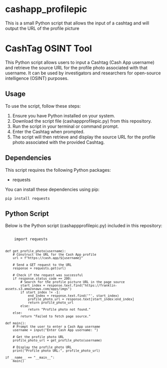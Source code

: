# cashapp_profilepic
This is a small Python script that allows the input of a cashtag and will output the URL of the profile picture

<!DOCTYPE html>
<html lang="en">
<head>
  <meta charset="UTF-8">
  <meta name="viewport" content="width=device-width, initial-scale=1.0">
  
</head>
<body>
  <h1>CashTag OSINT Tool</h1>
  <p>This Python script allows users to input a Cashtag (Cash App username) and retrieve the source URL for the profile photo associated with that username. It can be used by investigators and researchers for open-source intelligence (OSINT) purposes.</p>
  
  <h2>Usage</h2>
  <p>To use the script, follow these steps:</p>
  <ol>
    <li>Ensure you have Python installed on your system.</li>
    <li>Download the script file (cashappprofilepic.py) from this repository.</li>
    <li>Run the script in your terminal or command prompt.</li>
    <li>Enter the Cashtag when prompted.</li>
    <li>The script will then retrieve and display the source URL for the profile photo associated with the provided Cashtag.</li>
  </ol>
  
  <h2>Dependencies</h2>
  <p>This script requires the following Python packages:</p>
  <ul>
    <li>requests</li>
  </ul>
  <p>You can install these dependencies using pip:</p>
  <pre><code>pip install requests</code></pre>
  
 
  <h2>Python Script</h2>
  <p>Below is the Python script (cashappprofilepic.py) included in this repository:</p>
  <pre><code>
    import requests
    
    def get_profile_photo(username):
        # Construct the URL for the Cash App profile
        url = f"https://cash.app/${username}"
        
        # Send a GET request to the URL
        response = requests.get(url)
        
        # Check if the request was successful
        if response.status_code == 200:
            # Search for the profile picture URL in the page source
            start_index = response.text.find("https://franklin-assets.s3.amazonaws.com/apps/imgs")
            if start_index != -1:
                end_index = response.text.find('"', start_index)
                profile_photo_url = response.text[start_index:end_index]
                return profile_photo_url
            else:
                return "Profile photo not found."
        else:
            return "Failed to fetch page source."
    
    def main():
        # Prompt the user to enter a Cash App username
        username = input("Enter Cash App username: ")
        
        # Get the profile photo URL
        profile_photo_url = get_profile_photo(username)
        
        # Display the profile photo URL
        print("Profile photo URL:", profile_photo_url)
    
    if __name__ == "__main__":
        main()
  </code></pre>
</body>
</html>
